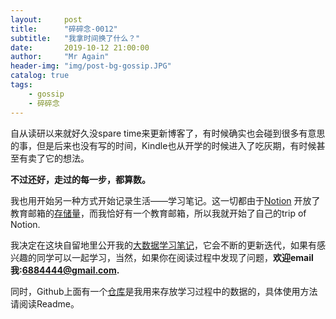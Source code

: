 ```yaml
---
layout:     post 
title:      "碎碎念-0012"
subtitle:   "我拿时间换了什么？"
date:       2019-10-12 21:00:00
author:     "Mr Again"
header-img: "img/post-bg-gossip.JPG"
catalog: true
tags:
    - gossip
    - 碎碎念
---
```


自从读研以来就好久没spare time来更新博客了，有时候确实也会碰到很多有意思的事，但是后来也没有写的时间，Kindle也从开学的时候进入了吃灰期，有时候甚至有卖了它的想法。

**不过还好，走过的每一步，都算数。**

我也用开始另一种方式开始记录生活——学习笔记。这一切都由于[Notion](https://www.notion.so/) 开放了教育邮箱的[存储量](https://sspai.com/post/56685)，而我恰好有一个教育邮箱，所以我就开始了自己的trip of Notion.

我决定在这块自留地里公开我的[大数据学习笔记](https://www.notion.so/vanderzhang/helloworld-5512f107ef33489fafdd05188d0cc1b5)，它会不断的更新迭代，如果有感兴趣的同学可以一起学习，当然，如果你在阅读过程中发现了问题，**欢迎email我:6884444@gmail.com.**

同时，Github上面有一个[仓库](https://github.com/vander1997/vander-files)是我用来存放学习过程中的数据的，具体使用方法请阅读Readme。
